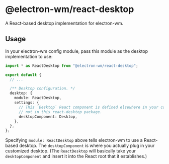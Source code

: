 # @electron-wm/react-desktop

A React-based desktop implementation for electron-wm.

## Usage

In your electron-wm config module, pass this module as the desktop implementation to use:

```ts
import * as ReactDesktop from "@electron-wm/react-desktop";

export default {
  // ...

  /** Desktop configuration. */
  desktop: {
    module: ReactDesktop,
    settings: {
      // This `Desktop` React component is defined elsewhere in your config module,
      // not in this react-desktop package.
      desktopComponent: Desktop,
    },
  },
};
```

Specifying `module: ReactDesktop` above tells electron-wm to use a React-based desktop.
The `desktopComponent` is where you actually plug in your customized desktop. (The `ReactDesktop`
will basically take your `desktopComponent` and insert it into the React root that it
establishes.)
